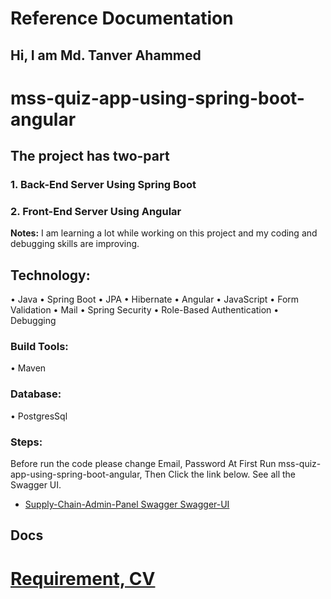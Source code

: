# Reference Documentation

## Hi, I am Md. Tanver Ahammed

# mss-quiz-app-using-spring-boot-angular

## The project has two-part

### 1. Back-End Server Using Spring Boot

### 2. Front-End Server Using Angular

**Notes:**
I am learning a lot while working on this project and my coding and debugging skills are improving.

## Technology:

• Java
• Spring Boot
• JPA
• Hibernate
• Angular
• JavaScript
• Form Validation
• Mail
• Spring Security
• Role-Based Authentication
• Debugging

### Build Tools:

• Maven

### Database:

• PostgresSql

### Steps:

Before run the code please change Email, Password
At First Run mss-quiz-app-using-spring-boot-angular,
Then Click the link below. See all the Swagger UI.

* [Supply-Chain-Admin-Panel Swagger Swagger-UI](http://localhost:8080/swagger-ui/)

## Docs

<h1><a href="https://github.com/Tanver-Ahammed/therap-supply-chain-management-system/tree/main/Docs">
Requirement, CV
</a> </h1>
